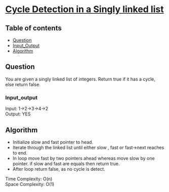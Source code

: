# [Cycle Detection in a Singly linked list](https://www.codingninjas.com/codestudio/problems/cycle-detection-in-a-singly-linked-list_8230683?challengeSlug=striver-sde-challenge&leftPanelTab=1)

## Table of contents

- [Question](#question)
- [Input_Output](#input_output)
- [Algorithm](#algorithm)

## Question
You are given a singly linked list of integers. Return true if it has a cycle, else return false.

### Input_output
Input: 1->2->3->4->2  </br>
Output: YES

## Algorithm
- Initialize slow and fast pointer to head.
- Iterate through the linked list until either slow , fast or fast->next reaches to end.
- In loop move fast by two pointers ahead whereas move slow by one pointer. if slow and fast are equals then return true.
- After loop return false, as no cycle is detect.

Time Complexity: O(n)</br>
Space Complexity: O(1)
